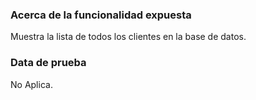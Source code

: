 ### Acerca de la funcionalidad expuesta

Muestra la lista de todos los clientes en la base de datos.

### Data de prueba

No Aplica.